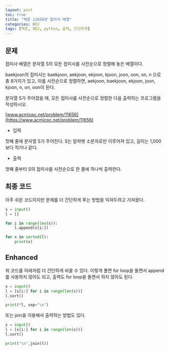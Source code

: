```yaml
---
layout: post
toc: true
title: "백준 11656번 접미사 배열"
categories: BOJ
tags: [백준, BOJ, python, 출력, 간단하게]
---
```


## 문제
접미사 배열은 문자열 S의 모든 접미사를 사전순으로 정렬해 놓은 배열이다.

baekjoon의 접미사는 baekjoon, aekjoon, ekjoon, kjoon, joon, oon, on, n 으로 총 8가지가 있고, 이를 사전순으로 정렬하면, aekjoon, baekjoon, ekjoon, joon, kjoon, n, on, oon이 된다.

문자열 S가 주어졌을 때, 모든 접미사를 사전순으로 정렬한 다음 출력하는 프로그램을 작성하시오.

[www.acmicpc.net/problem/11656](https://www.acmicpc.net/problem/11656)

* 입력

첫째 줄에 문자열 S가 주어진다. S는 알파벳 소문자로만 이루어져 있고, 길이는 1,000보다 작거나 같다.

* 출력

첫째 줄부터 S의 접미사를 사전순으로 한 줄에 하나씩 출력한다.


## 최종 코드

아주 쉬운 코드이지만 문제를 더 간단하게 푸는 방법을 익혀두려고 가져왔다.


```python
s = input()
l = []

for i in range(len(s)):
    l.append(s[i:])

for x in sorted(l):
    print(x)
```

## Enhanced

위 코드를 아래처럼 더 간단하게 바꿀 수 있다. 이렇게 풀면 for loop을 돌면서 append를 사용하지 않아도 되고, 출력도 for loop을 돌면서 하지 않아도 된다.

```python
s = input()
l = [s[i:] for i in range(len(s))]
l.sort()

print(*l, sep="\n")
```

또는 join을 이용해서 출력하는 방법도 있다.

```python
s = input()
l = [s[i:] for i in range(len(s))]
l.sort()

print("\n".join(l))
```
